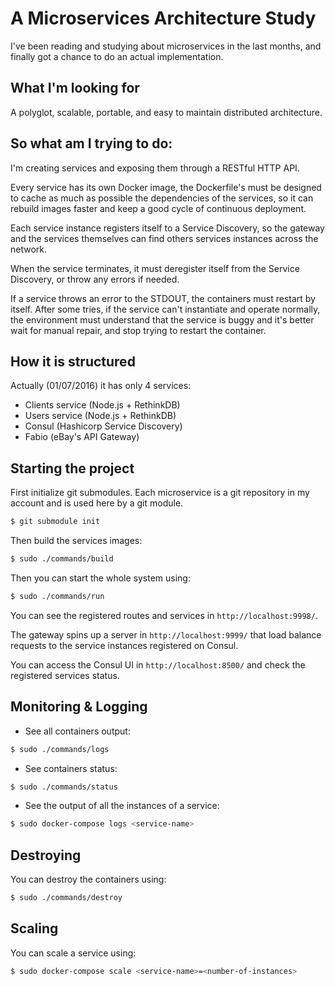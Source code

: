 # A Microservices Architecture Study

I've been reading and studying about microservices in the last months, and finally got a chance to do an actual implementation.

## What I'm looking for

A polyglot, scalable, portable, and easy to maintain distributed architecture.

<!-- By "polyglot", I mean:

 - Any service can be built using any programming language it finds more suitable for the job.

 - Any service can use any kind of database it finds more suitable for the job.

By "easy to maintain", I mean:

 - A service must be simple, and small. We're talking about microservices, there are some teams that keep microservices so small that they keep between 1 ~ 100 LOC to get the job done.

 - Must be easy to write tests for each service.

 - It needs to be easy to switch from a stack to another, so must be upgrading to major versions of frameworks and runtimes. -->

## So what am I trying to do:

I'm creating services and exposing them through a RESTful HTTP API.

Every service has its own Docker image, the Dockerfile's must be designed to cache as much as possible the dependencies of the services, so it can rebuild images faster and keep a good cycle of continuous deployment.

Each service instance registers itself to a Service Discovery, so the gateway and the services themselves can find others services instances across the network.

When the service terminates, it must deregister itself from the Service Discovery, or throw any errors if needed.

If a service throws an error to the STDOUT, the containers must restart by itself. After some tries, if the service can't instantiate and operate normally, the environment must understand that the service is buggy and it's better wait for manual repair, and stop trying to restart the container.

## How it is structured

Actually (01/07/2016) it has only 4 services:

- Clients service (Node.js + RethinkDB)
- Users service (Node.js + RethinkDB)
- Consul (Hashicorp Service Discovery)
- Fabio (eBay's API Gateway)

## Starting the project

First initialize git submodules. Each microservice is a git repository in my account and is used here by a git module.

```bash
$ git submodule init
```

Then build the services images:

```bash
$ sudo ./commands/build
```

Then you can start the whole system using:

```bash
$ sudo ./commands/run
```

You can see the registered routes and services in `http://localhost:9998/`.

The gateway spins up a server in `http://localhost:9999/` that load balance requests to the service instances registered on Consul.

You can access the Consul UI in `http://localhost:8500/` and check the registered services status.

## Monitoring & Logging

- See all containers output:

```bash
$ sudo ./commands/logs
```

- See containers status:

```bash
$ sudo ./commands/status
```

- See the output of all the instances of a service:

```bash
$ sudo docker-compose logs <service-name>
```

## Destroying

You can destroy the containers using:

```bash
$ sudo ./commands/destroy
```

## Scaling

You can scale a service using:

```bash
$ sudo docker-compose scale <service-name>=<number-of-instances>
```
